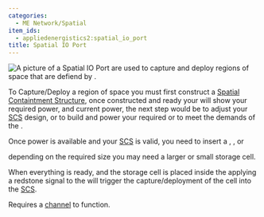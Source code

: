 ```yaml
---
categories:
  - ME Network/Spatial
item_ids:
  - appliedenergistics2:spatial_io_port
title: Spatial IO Port
---
```


![A picture of a Spatial IO
Port](../../../../public/assets/large/spatial_io_port.png)<ItemLink
id="appliedenergistics2:spatial_io_port"/> are used to capture and
deploy regions of space that are defiend by <ItemLink
id="appliedenergistics2:spatial_pylon"/>.

To Capture/Deploy a region of space you must first construct a [Spatial
Containtment Structure](spatial-containment-structure.md), once
constructed and ready your <ItemLink
id="appliedenergistics2:spatial_io_port"/> will show your required
power, and current power, the next step would be to adjust your
[SCS](spatial-containment-structure.md) design, or to build and
power your required <ItemLink id="appliedenergistics2:energy_cell"/>
or <ItemLink id="appliedenergistics2:dense_energy_cell"/> to meet
the demands of the <ItemLink
id="appliedenergistics2:spatial_io_port"/>.

Once power is available and your [SCS](spatial-containment-structure.md) is valid, you need to insert a <ItemLink
id="appliedenergistics2:2_cubed_spatial_storage_cell"/>, <ItemLink
id="appliedenergistics2:16_cubed_spatial_storage_cell"/>, or

<ItemLink id="appliedenergistics2:128_cubed_spatial_storage_cell" />
depending on the required size you may need a larger or small storage cell.

When everything is ready, and the storage cell is placed inside the <ItemLink
id="appliedenergistics2:spatial_io_port"/> applying a redstone
signal to the <ItemLink id="appliedenergistics2:spatial_io_port"/>
will trigger the capture/deployment of the cell into the [SCS](spatial-containment-structure.md).

Requires a [channel](../channels.md) to function.

<RecipeFor id="appliedenergistics2:spatial_io_port" />
